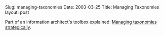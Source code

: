 Slug: managing-taxonomies
Date: 2003-03-25
Title: Managing Taxonomies
layout: post

Part of an information architect&#39;s toolbox explained: <a href="http://www.montague.com/review/taxonomy3.html">Managing taxonomies strategically</a>.
